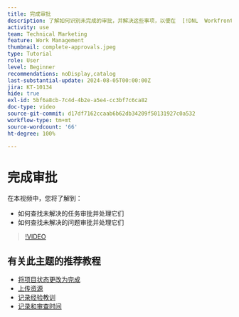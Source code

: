 ```yaml
---
title: 完成审批
description: 了解如何识别未完成的审批，并解决这些事项，以便在  [!DNL  Workfront] 中关闭您的项目。
activity: use
team: Technical Marketing
feature: Work Management
thumbnail: complete-approvals.jpeg
type: Tutorial
role: User
level: Beginner
recommendations: noDisplay,catalog
last-substantial-update: 2024-08-05T00:00:00Z
jira: KT-10134
hide: true
exl-id: 5bf6a8cb-7c4d-4b2e-a5e4-cc3bf7c6ca82
doc-type: video
source-git-commit: d17df7162ccaab6b62db34209f50131927c0a532
workflow-type: tm+mt
source-wordcount: '66'
ht-degree: 100%

---
```


# 完成审批

在本视频中，您将了解到：

* 如何查找未解决的任务审批并处理它们
* 如何查找未解决的问题审批并处理它们

>[!VIDEO](https://video.tv.adobe.com/v/3439434/?quality=12&learn=on&enablevpops&captions=chi_hans)

## 有关此主题的推荐教程

* [将项目状态更改为完成](/help/manage-work/projects/change-the-project-status.md)
* [上传资源](/help/manage-work/close-a-project/upload-assets.md)
* [记录经验教训](/help/manage-work/close-a-project/lessons-learned-from-closing-a-project.md)
* [记录和审查时间](/help/manage-work/close-a-project/log-and-review-hours.md)

